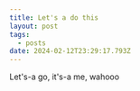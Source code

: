 ```yaml
---
title: Let's a do this
layout: post
tags:
  - posts
date: 2024-02-12T23:29:17.793Z
---
```

Let's-a go, it's-a me, wahooo